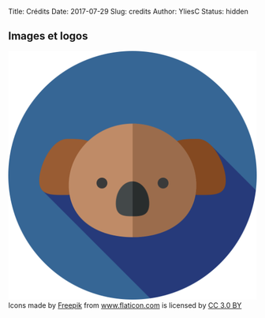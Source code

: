 Title: Crédits
Date: 2017-07-29
Slug: credits
Author: YliesC
Status: hidden

## Images et logos

<img src="../images/koala-logo.svg" class="credits"/>
<div>Icons made by <a href="http://www.freepik.com" title="Freepik">Freepik</a> from <a href="https://www.flaticon.com/" title="Flaticon">www.flaticon.com</a> is licensed by <a href="http://creativecommons.org/licenses/by/3.0/" title="Creative Commons BY 3.0" target="_blank">CC 3.0 BY</a></div>
